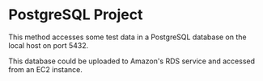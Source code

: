 # PostgreSQL Project

This method accesses some test data in a PostgreSQL database on the local host on port 5432.

This database could be uploaded to Amazon's RDS service and accessed from an EC2 instance.
